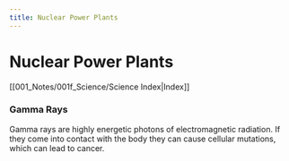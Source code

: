 ```yaml
---
title: Nuclear Power Plants
---
```

# Nuclear Power Plants
[[001_Notes/001f_Science/Science Index|Index]]




### Gamma Rays
Gamma rays are highly energetic photons of electromagnetic radiation. If they come into contact with the body they can cause cellular mutations, which can lead to cancer.


